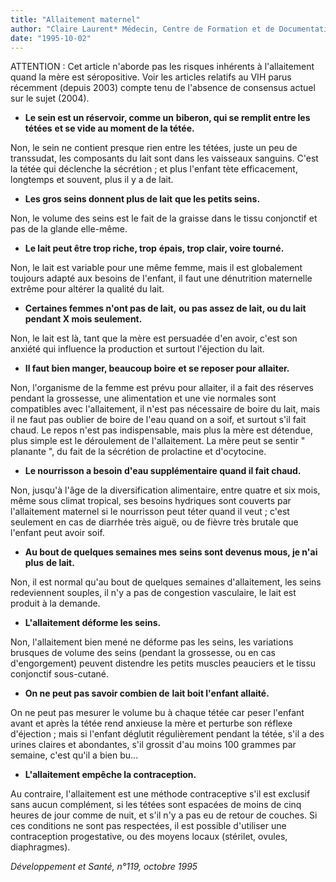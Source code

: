 ```yaml
---
title: "Allaitement maternel"
author: "Claire Laurent* Médecin, Centre de Formation et de Documentation sur l'Allaitement Maternel, Hôpital, 14, avenue Foch, 76190 Yvetot."
date: "1995-10-02"
---
```


ATTENTION : Cet article n'aborde pas les risques inhérents à l'allaitement quand la mère est séropositive. Voir les articles relatifs au VIH parus récemment (depuis 2003) compte tenu de l'absence de consensus actuel sur le sujet (2004).

*   **Le sein est un réservoir, comme un** **biberon, qui se remplit entre les tétées** **et se vide au moment de la tétée.**

Non, le sein ne contient presque rien entre les tétées, juste un peu de transsudat, les composants du lait sont dans les vaisseaux sanguins. C'est la tétée qui déclenche la sécrétion ; et plus l'enfant tète efficacement, longtemps et souvent, plus il y a de lait.

*   **Les gros seins donnent plus de lait** **que les petits seins.**

Non, le volume des seins est le fait de la graisse dans le tissu conjonctif et pas de la glande elle-même.

*   **Le lait peut être trop riche, trop** **épais, trop clair, voire tourné.**

Non, le lait est variable pour une même femme, mais il est globalement toujours adapté aux besoins de I'enfant, il faut une dénutrition maternelle extrême pour altérer la qualité du lait.

*   **Certaines femmes n'ont pas de lait,** **ou pas assez de lait, ou du lait pendant X mois seulement.**

Non, le lait est là, tant que la mère est persuadée d'en avoir, c'est son anxiété qui influence la production et surtout l'éjection du lait.

*   **Il faut bien manger, beaucoup boire** **et se reposer pour allaiter.**

Non, l'organisme de la femme est prévu pour allaiter, il a fait des réserves pendant la grossesse, une alimentation et une vie normales sont compatibles avec l'allaitement, il n'est pas nécessaire de boire du lait, mais il ne faut pas oublier de boire de l'eau quand on a soif, et surtout s'il fait chaud. Le repos n'est pas indispensable, mais plus la mère est détendue, plus simple est le déroulement de l'allaitement. La mère peut se sentir " planante ", du fait de la sécrétion de prolactine et d'ocytocine.

*   **Le nourrisson a besoin d'eau supplémentaire quand il fait chaud.**

Non, jusqu'à l'âge de la diversification alimentaire, entre quatre et six mois, même sous climat tropical, ses besoins hydriques sont couverts par l'allaitement maternel si le nourrisson peut téter quand il veut ; c'est seulement en cas de diarrhée très aiguë, ou de fièvre très brutale que l'enfant peut avoir soif.

*   **Au bout de quelques semaines mes** **seins sont devenus mous, je n'ai plus** **de lait.**

Non, il est normal qu'au bout de quelques semaines d'allaitement, les seins redeviennent souples, il n'y a pas de congestion vasculaire, le lait est produit à la demande.

*   **L'allaitement déforme les seins.**

Non, l'allaitement bien mené ne déforme pas les seins, les variations brusques de volume des seins (pendant la grossesse, ou en cas d'engorgement) peuvent distendre les petits muscles peauciers et le tissu conjonctif sous-cutané.

*   **On ne peut pas savoir combien de** **lait boit l'enfant allaité.**

On ne peut pas mesurer le volume bu à chaque tétée car peser l'enfant avant et après la tétée rend anxieuse la mère et perturbe son réflexe d'éjection ; mais si l'enfant déglutit régulièrement pendant la tétée, s'il a des urines claires et abondantes, s'il grossit d'au moins 100 grammes par semaine, c'est qu'il a bien bu...

*   **L'allaitement empêche la contraception.**

Au contraire, l'allaitement est une méthode contraceptive s'il est exclusif sans aucun complément, si les tétées sont espacées de moins de cinq heures de jour comme de nuit, et s'il n'y a pas eu de retour de couches. Si ces conditions ne sont pas respectées, il est possible d'utiliser une contraception progestative, ou des moyens locaux (stérilet, ovules, diaphragmes).

_Développement et Santé, n°119, octobre 1995_